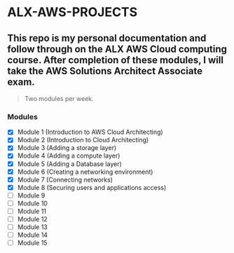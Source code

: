 # ALX-AWS-PROJECTS
## This repo is my personal documentation and follow through on the ALX AWS Cloud computing course. After completion of these modules, I will take the AWS Solutions Architect Associate exam.
> Two modules per week.

### Modules
- [x] Module 1 (Introduction to AWS Cloud Architecting)
- [x] Module 2 (Introduction to Cloud Architecting)
- [x] Module 3 (Adding a storage layer)
- [x] Module 4 (Adding a compute layer)
- [x] Module 5 (Adding a Database layer)
- [x] Module 6 (Creating a networking environment)
- [x] Module 7 (Connecting networks)
- [x] Module 8 (Securing users and applications access)
- [ ] Module 9
- [ ] Module 10
- [ ] Module 11
- [ ] Module 12
- [ ] Module 13
- [ ] Module 14
- [ ] Module 15 

